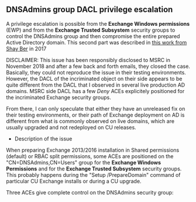 ## DNSAdmins group DACL privilege escalation

A privilege escalation is possible from the **Exchange Windows permissions** (EWP) 
and from the **Exchange Trusted Subsystem** security groups to control the DNSAdmins group and then compromise the entire prepared Active Directory domain.
This second part was described in [this work from Shay Ber](https://medium.com/@esnesenon/feature-not-bug-dnsadmin-to-dc-compromise-in-one-line-a0f779b8dc83) in 2017


DISCLAIMER: This issue has been responsibly disclosed to MSRC in November 2018 and after a few back and forth emails, they closed the case.
Basically, they could not reproduce the issue in their testing environments. 
However, the DACL of the incriminated object on their side appears to be quite different from the DACL that I observed in several live production AD domains.
MSRC side DACL has a few *Deny* ACEs explicitely positioned for the incriminated Exchange security groups.


From there, I can only speculate that either they have an unreleased fix on their testing environments, or their path of Exchange deployment on AD is different
from what is commonly observed on live domains, which are usually upgraded and not redeployed on CU releases.


* Description of the issue

When preparing Exchange 2013/2016 installation in Shared permissions (default) or RBAC split permissions, some ACEs are positioned on the "CN=DNSAdmins,CN=Users" group for the **Exchange Windows Permissions** 
and for the **Exchange Trusted Subsystem** security groups. This probably happens during the "Setup /PrepareDomain" command of particular CU Exchange installs or during a CU upgrade.


Three ACEs give complete control on the DNSAdmins security group:

